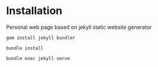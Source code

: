 # Installation

Personal web page based on jekyll static website generator

    gem install jekyll bundler

    bundle install

    bundle exec jekyll serve

